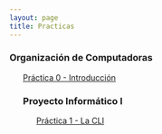 ```yaml
---
layout: page
title: Practicas
---
```


<!-- <br>

<h3>Algoritmos y Estructuras de Datos</h3>
<ul class="posts">
  <p><a href="../assets/files/practicas/algo-p0.pdf">Práctica 0 - Hola mundo</a></p>  
  <p><a href="../assets/files/practicas/algo-p1.pdf">Práctica 1 - Tipos de datos</a></p>  
  <p><a href="../assets/files/practicas/algo-p2.pdf">Práctica 2 - Funciones I</a></p>  
  <p><a href="../assets/files/practicas/algo-p3.pdf">Práctica 3 - Condicionales y loops</a></p>  
  <p><a href="../assets/files/practicas/algo-p4.pdf">Práctica 4 - Arrays</a></p>  
  <p><a href="../assets/files/practicas/algo-p5.pdf">Práctica 5 - I/O</a></p>  
  <p><a href="../assets/files/practicas/algo-p6.pdf">Práctica 6 - Funciones II</a></p>  
  <p><a href="../assets/files/practicas/algo-p7.pdf">Práctica 7 - Search & sort</a></p>  
  <p><a href="../assets/files/practicas/algo-p8.pdf">Práctica 8 - ADTs</a></p>  
</ul>
-->
<h3>Organización de Computadoras</h3>
<ul class="posts">
  <p><a href="../assets/files/practicas/orga-p0.pdf">Práctica 0 - Introducción</a></p>  
<!--  <p><a href="../assets/files/practicas/orga-p1.pdf">Práctica 1 - Representación de la información</a></p>  
  <p><a href="../assets/files/practicas/orga-p2.pdf">Práctica 2 - Lógica digital</a></p>  
  <p><a href="../assets/files/practicas/orga-p3.pdf">Práctica 3 - Lenguaje máquina</a></p>  
  <p><a href="../assets/files/practicas/orga-p4.pdf">Práctica 4 - La CPU</a></p>  
  <p><a href="../assets/files/practicas/orga-p5.pdf">Práctica 5 - Memoria</a></p>  
  <p><a href="../assets/files/practicas/orga-p6.pdf">Práctica 6 - I/O</a></p>  
  <p><a href="../assets/files/practicas/orga-p7.pdf">Práctica 7 - Software de sistema</a></p>  
</ul>

<h3>Base de Datos</h3>
<ul class="posts">
  <p><a href="../assets/files/practicas/db-p0.pdf">Práctica 0 - Introducción</a></p>  
  <p><a href="../assets/files/practicas/db-p1.pdf">Práctica 1 - Modelo entidad relación</a></p>  
  <p><a href="../assets/files/practicas/db-p2.pdf">Práctica 2 - Modelo relacional</a></p>  
  <p><a href="../assets/files/practicas/db-p3.pdf">Práctica 3 - DDL</a></p>  
  <p><a href="../assets/files/practicas/db-p4.pdf">Práctica 4 - Consultas</a></p>  
  <p><a href="../assets/files/practicas/db-p5.pdf">Práctica 5 - ABMs</a></p>  
  <p><a href="../assets/files/practicas/db-p6.pdf">Práctica 6 - Joins</a></p>  
  <p><a href="../assets/files/practicas/db-p7.pdf">Práctica 7 - Subqueries</a></p>  
  <p><a href="../assets/files/practicas/db-p8.pdf">Práctica 8 - Normalización</a></p>  
</ul> -->

<h3>Proyecto Informático I</h3>
<ul class="posts">
  <p><a href="../assets/files/practicas/proyecto-p1.pdf">Práctica 1 - La CLI</a></p>  
  <!-- <p><a href="../assets/files/practicas/proyecto-p2.pdf">Práctica 2 - Git</a></p>   -->
</ul>
